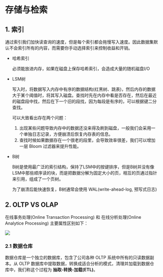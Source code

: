 # 存储与检索

## 1. 索引

通过索引我们加快读查询的速度，但是每个索引都会拖慢写入速度。因此数据集默认不会索引所有的内容，而需要你手动选择索引来控制收益和开销。

- 哈希索引

  必须能放进内存，如果在磁盘上保存哈希索引，会造成大量的随机磁盘I/O

- LSM树

  写入时，将数据写入内存中有序的数据结构(红黑树、跳表)，然后内存的数据大于某个阈值时，将其写入磁盘。查找时先在内存中看是否存在，然后在最近的磁盘段中找，然后在下一个旧的段找，因为每段是有序的，可以根据键二分查找。

  可以大致看出存在两个问题：

  1. 出现某些问题导致内存中的数据还没来得及刷到磁盘，一般我们会采用一个单独日志记录，方便崩溃后恢复内存表的信息。
  2. 查找时候如果数据存在一个很老的段里，会导致效率很差，我们可以增加一层 Bloom 过滤器来提升性能。

- B树

  B树是使用最广泛的索引结构，保持了LSM中的按键排序，但是B树并没有像LSM中那些顺序读的块，而是把数据分解为固定大小的页，相互的页通过指针来引用，组成了一个页树。

  为了崩溃后能快速恢复，B树通常会使用 WAL(write-ahead-log, 预写式日志)



## 2. OLTP VS OLAP

在线事务处理(Online Transaction Processing) 和 在线分析处理(Online Analytice Processing) 主要属性区别如下：

![](http://qiniu.itliusir.com/ddia_oltp_olap.png)



### 2.1 数据仓库

数据仓库是一个独立的数据库，包含了公司各种 OLTP 系统中所有的只读数据副本。从 OLTP 数据库中提取数据，转换成适合分析的模式，清理并加载到数据仓库中，我们称这个过程为 **抽取-转换-加载(ETL)**。



